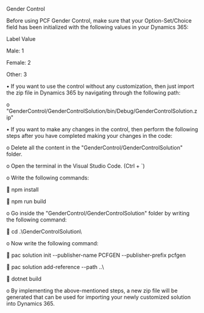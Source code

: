 Gender Control

Before using PCF Gender Control, make sure that your Option-Set/Choice field has been initialized with the following values in your Dynamics 365:

Label	Value

Male:	1

Female:	2

Other:	3


•	If you want to use the control without any customization, then just import the zip file in Dynamics 365 by navigating through the following path:

o	"GenderControl/GenderControlSolution/bin/Debug/GenderControlSolution.zip"

•	If you want to make any changes in the control, then perform the following steps after you have completed making your changes in the code:

o	Delete all the content in the "GenderControl/GenderControlSolution" folder.

o	Open the terminal in the Visual Studio Code. (Ctrl + `)

o	Write the following commands:

	npm install

	npm run build

o	Go inside the "GenderControl/GenderControlSolution" folder by writing the following command:

	cd .\GenderControlSolution\

o	Now write the following command:

	pac solution init --publisher-name PCFGEN --publisher-prefix pcfgen

	pac solution add-reference --path ..\

	dotnet build

o	By implementing the above-mentioned steps, a new zip file will be generated that can be used for importing your newly customized solution into Dynamics 365.
